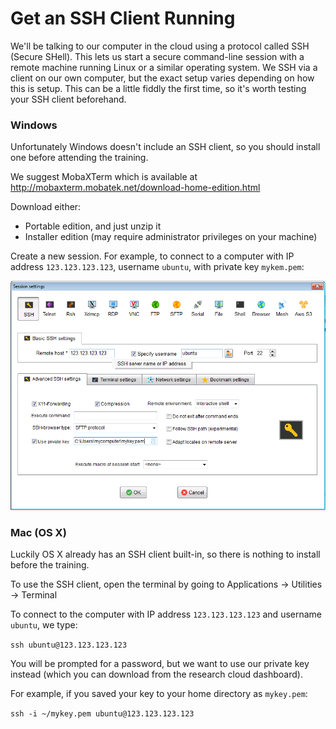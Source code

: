# Get an SSH Client Running

We'll be talking to our computer in the cloud using a protocol called SSH (Secure SHell). This lets us start a secure command-line session with a remote machine running Linux or a similar operating system. We SSH via a client on our own computer, but the exact setup varies depending on how this is setup. This can be a little fiddly the first time, so it's worth testing your SSH client beforehand.

### Windows
Unfortunately Windows doesn't include an SSH client, so you should install one before attending the training.

We suggest MobaXTerm which is available at http://mobaxterm.mobatek.net/download-home-edition.html

Download either:

* Portable edition, and just unzip it
* Installer edition (may require administrator privileges on your machine)

Create a new session. For example, to connect to a computer with IP address `123.123.123.123`, username `ubuntu`, with private key `mykem.pem`:
 
 ![](mobxterm.png)


### Mac (OS X)
Luckily OS X already has an SSH client built-in, so there is nothing to install before the training.

To use the SSH client, open the terminal by going to Applications -> Utilities -> Terminal

To connect to the computer with IP address `123.123.123.123` and username `ubuntu`, we type:

```ssh ubuntu@123.123.123.123```

You will be prompted for a password, but we want to use our private key instead (which you can download from the research cloud dashboard).

For example, if you saved your key to your home directory as `mykey.pem`:

```ssh -i ~/mykey.pem ubuntu@123.123.123.123```


